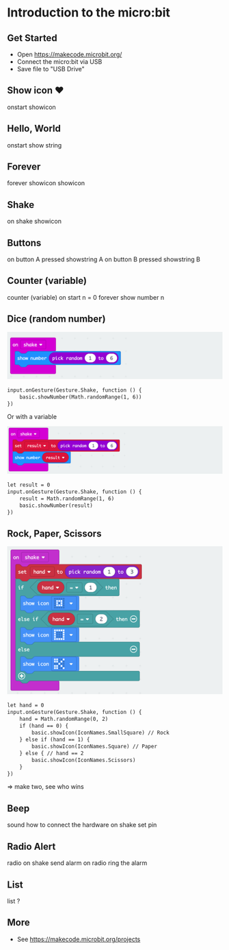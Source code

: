 # Introduction to the micro:bit

## Get Started
- Open https://makecode.microbit.org/
- Connect the micro:bit via USB
- Save file to "USB Drive"

## Show icon ♥
onstart
	showicon

## Hello, World
onstart
	show string

## Forever
forever
	showicon
	showicon

## Shake
on shake
	showicon

## Buttons
on button A pressed
	showstring A
on button B pressed
	showstring B

## Counter (variable)
counter (variable)
	on start
		n = 0
	forever
		show number n

## Dice (random number)
<img src="images/dice.png" width="512" />

```
input.onGesture(Gesture.Shake, function () {
    basic.showNumber(Math.randomRange(1, 6))
})
```

Or with a variable

<img src="images/dice-with-variable.png" width="512" />


```
let result = 0
input.onGesture(Gesture.Shake, function () {
    result = Math.randomRange(1, 6)
    basic.showNumber(result)
})
```

## Rock, Paper, Scissors
<img src="images/rock-paper-scissors.png" width="512" />

```
let hand = 0
input.onGesture(Gesture.Shake, function () {
    hand = Math.randomRange(0, 2)
    if (hand == 0) {
        basic.showIcon(IconNames.SmallSquare) // Rock
    } else if (hand == 1) {
        basic.showIcon(IconNames.Square) // Paper
    } else { // hand == 2
        basic.showIcon(IconNames.Scissors)
    }
})
```

=> make two, see who wins

## Beep
sound
	how to connect the hardware
	on shake
		set pin

## Radio Alert
radio
	on shake
		send alarm
	on radio
		ring the alarm

## List
list
	?
## More
- See https://makecode.microbit.org/projects
